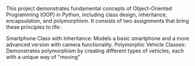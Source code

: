 This project demonstrates fundamental concepts of Object-Oriented Programming (OOP) in Python, including class design, inheritance, encapsulation, and polymorphism.
It consists of two assignments that bring these principles to life:

Smartphone Class with Inheritance: Models a basic smartphone and a more advanced version with camera functionality.
Polymorphic Vehicle Classes: Demonstrates polymorphism by creating different types of vehicles, each with a unique way of "moving"
